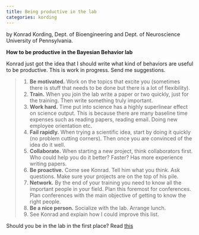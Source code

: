 ```yaml
---
title: Being productive in the lab
categories: kording
---
```

by Konrad Kording, Dept. of Bioengineering and Dept. of Neuroscience University of Pennsylvania.

**How to be productive in the Bayesian Behavior lab**

Konrad just got the idea that I should write what kind of behaviors are useful to be productive. This is work in progress. Send me suggestions.

  > 1. **Be motivated.** Work on the topics that excite you (sometimes there is stuff that needs to be done but there is a lot of flexibility).
  > 2. **Train.** When you join the lab write a paper or two quickly, just for the training. Then write something truly important.
  > 3. **Work hard.** Time put into science has a highly superlinear effect on science output. This is because there are many baseline time expenses such as reading papers, reading email. Doing new employee orientation etc.
  > 4. **Fail rapidly.** When trying a scientific idea, start by doing it quickly (no problem cutting corners). Then once you are convinced of the idea do it well.
  > 5. **Collaborate.** When starting a new project, think collaborators first. Who could help you do it better? Faster? Has more experience writing papers.
  > 6. **Be proactive.** Come see Konrad. Tell him what you think. Ask questions. Make sure your projects are on the top of his pile.
  > 7. **Network.** By the end of your training you need to know all the important people in your field. Plan this foremost for conferences. Plan conferences with the main objective of getting to know the right people.
  > 8. **Be a nice person.** Socialize with the lab. Arrange lunch.
  > 9. See Konrad and explain how I could improve this list.

Should you be in the lab in the first place? Read [this](http://www.nature.com/nrm/journal/v9/n5/full/nrm2389.html)
